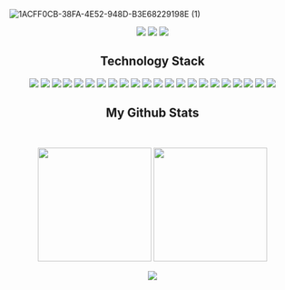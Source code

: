 <!--
**shak33/shak33** is a ✨ _special_ ✨ repository because its `README.md` (this file) appears on your GitHub profile.

Here are some ideas to get you started:

- 🔭 I’m currently working on ...
- 🌱 I’m currently learning ...
- 👯 I’m looking to collaborate on ...
- 🤔 I’m looking for help with ...
- 💬 Ask me about ...
- 📫 How to reach me: ...
- 😄 Pronouns: ...
- ⚡ Fun fact: ...
-->

![1ACFF0CB-38FA-4E52-948D-B3E68229198E (1)](https://github.com/user-attachments/assets/3a8f6425-1caf-424a-b0e2-c8ae32e8e787)

<p align="center">
 
 <img src="https://badges.pufler.dev/visits/shak33/shak33"/> 
 <!-- <img src="https://badges.pufler.dev/years/ritik307"/> -->
 <img src="https://badges.pufler.dev/repos/shak33"/>
 <img src="https://badges.pufler.dev/commits/monthly/shak33" />

</p>

<!-- <p align="center">
  I'm a 3rd year student pursuing Master's in Computer Applications 🎓 from Guru Gobind Singh Indraprastha University 🏛. I'm a passionate learner who's always willing to learn and work across technologies and domains 💡. I love to explore new technologies and leverage them to solve real-life problems ✨. Apart from that I also love to guide and mentor newbies👨🏻‍💻. I'm deep into Web 🕸️ Development.
</p>   -->

<h2 align="center">Technology Stack</h2>
<p align="center">
<img src="https://img.shields.io/badge/-HTML5-black?style=flat-square&logo=html5&"/>
<img src="https://img.shields.io/badge/-CSS3-black?style=flat-square&logo=css3&logoColor=blue"/>
<img src="https://img.shields.io/badge/Sass-black?style=flat-square&logo=Sass"/>
<img src="https://img.shields.io/badge/-JavaScript-black?style=flat-square&logo=javascript"/>
<img src="https://img.shields.io/badge/-TypeScript-black?style=flat-square&logo=typescript"/>
<img src="https://img.shields.io/badge/-React-black?style=flat-square&logo=react"/>
<img src="https://img.shields.io/badge/-Redux-black?style=flat-square&logo=redux"/>
<img src="https://img.shields.io/badge/-Next-black?style=flat-square&logo=Next.js"/>
<img src="https://img.shields.io/badge/-Nodejs-black?style=flat-square&logo=Node.js"/>
<img src="https://img.shields.io/badge/Express.js-000000?logo=express&logoColor=fff&style=flat"/>
<img src="https://img.shields.io/badge/Prisma-black?style=flat-square&logo=Prisma&logoColor=white"/>
<img src="https://img.shields.io/badge/GraphQL-black?style=flat-square&logo=graphql&logoColor=pink"/>
<img src="https://img.shields.io/badge/-Zod-black?style=flat-square&logo=zod&logoColor=white"/>
<img src="https://img.shields.io/badge/Redis-black?style=flat-square&logo=redis"/>
<img src="https://img.shields.io/badge/-PostgreSQL-black?style=flat-square&logo=postgresql"/>
<img src="https://img.shields.io/badge/-MongoDB-black?style=flat-square&logo=mongodb"/>
<img src="https://img.shields.io/badge/-Jest-black?style=flat-square&logo=jest"/>
<img src="https://img.shields.io/badge/Chai-black?style=flat-square&logo=chai"/>
<img src="https://img.shields.io/badge/-Git-black?style=flat-square&logo=git"/>
<img src="https://img.shields.io/badge/-GitHub-black?style=flat-square&logo=github"/>
<img src="https://img.shields.io/badge/Postman-black?style=flat-square&logo=Postman"/>
<img src="https://img.shields.io/badge/-Docker-black?style=flat-square&logo=Docker"/>
</p>

<h2 align="center">
  My Github Stats
</h2>
 
<br>

<p align = "center">
  <img height="200px" src="https://github-readme-stats.vercel.app/api?username=shak33&show_icons=true&theme=radical" />
  <img height="200px" src="https://github-readme-stats.vercel.app/api/top-langs/?username=shak33&theme=radical&layout=compact&langs_count=8&card_width=320" />
</p>

<p align = "center">
 <img src="https://github-readme-streak-stats.herokuapp.com/?user=shak33&show_icons=true&locale=en&layout=compact&theme=radical&line_height=0" />
</p> 
